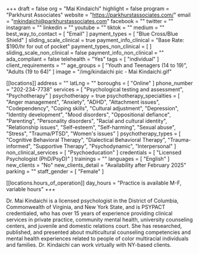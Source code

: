 +++
draft = false
org = "Mai Kindaichi"
highlight = false
program = "Parkhurst Associates"
website = "https://parkhurstassociates.com/"
email = "mkindaichi@parkhurstassociates.com"
facebook = ""
twitter = ""
instagram = ""
linkedin = ""
youtube = ""
tiktok = ""
medium = ""
best_way_to_contact = [ "Email" ]
payment_types = [ "Blue Cross/Blue Shield" ]
sliding_scale_clinical = true
payment_info_clinical = "Base Rate: $190/hr for out of pocket"
payment_types_non_clinical = [ ]
sliding_scale_non_clinical = false
payment_info_non_clinical = ""
ada_compliant = false
telehealth = "Yes"
tags = [ "individual" ]
client_requirements = ""
age_groups = [ "Youth and Teenagers (14 to 19)", "Adults (19 to 64)" ]
image = "/img/kindaichi pic - Mai Kindaichi.gif"

[[locations]]
address = ""
latLng = ""
boroughs = [ "Online" ]
phone_number = "202-234-7738"
services = [ "Psychological testing and assessment", "Psychotherapy" ]
psychotherapy = true
psychotherapy_specialties = [
  "Anger management",
  "Anxiety",
  "ADHD",
  "Attachment issues",
  "Codependency",
  "Coping skills",
  "Cultural adjustment",
  "Depression",
  "Identity development",
  "Mood disorders",
  "Oppositional defiance",
  "Parenting",
  "Personality disorders",
  "Racial and cultural identity",
  "Relationship issues",
  "Self-esteem",
  "Self-harming",
  "Sexual abuse",
  "Stress",
  "Trauma/PTSD",
  "Women's issues"
]
psychotherapy_types = [
  "Cognitive Behavioral Therapy",
  "Dialectical Behavioral Therapy",
  "Trauma-informed",
  "Supportive Therapy",
  "Psychodynamic",
  "Interpersonal"
]
non_clinical_services = [ "Psychoeducation" ]
credentials = [ "Licensed Psychologist (PhD/PsyD)" ]
trainings = ""
languages = [ "English" ]
new_clients = "No"
new_clients_detail = "Availability after February 2025"
parking = ""
staff_gender = [ "Female" ]

  [[locations.hours_of_operation]]
  day_hours = "Practice is available M-F, variable hours"
+++

Dr. Mai Kindaichi is a licensed psychologist in the District of Columbia, Commonwealth of Virginia, and New York State, and is PSYPACT credentialed,  who has over 15 years of experience providing clinical services in private practice, community mental health, university counseling centers, and juvenile and domestic relations court. She has researched, published, and presented about multicultural counseling competencies and mental health experiences related to people of color multiracial individuals and families. Dr. Kindaichi can work virtually with NY-based clients. 
